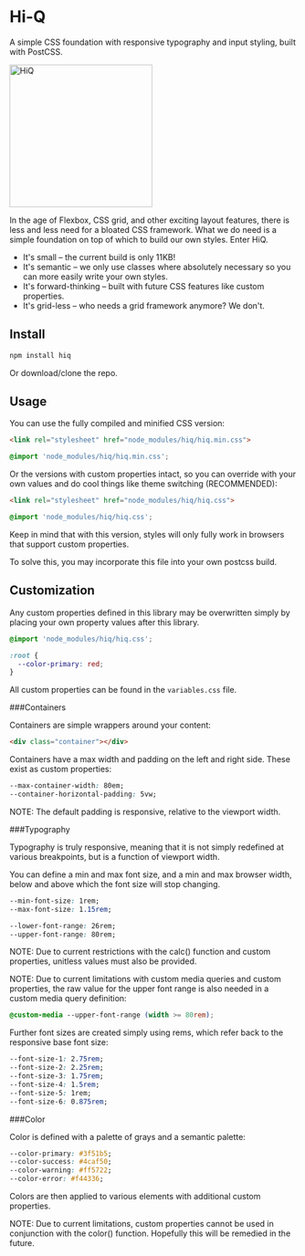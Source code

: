 # Hi-Q
A simple CSS foundation with responsive typography and input styling, built with PostCSS.

<img src="https://raw.githubusercontent.com/jonathanharrell/hiq/master/hiq.png" alt="HiQ" width="250" height="250" />

In the age of Flexbox, CSS grid, and other exciting layout features, there is less and less need for a bloated CSS framework. What we do need is a simple foundation on top of which to build our own styles. Enter HiQ.

* It's small – the current build is only 11KB!
* It's semantic – we only use classes where absolutely necessary so you can more easily write your own styles.
* It's forward-thinking – built with future CSS features like custom properties.
* It's grid-less – who needs a grid framework anymore? We don't.

## Install

```sh
npm install hiq
```

Or download/clone the repo.

## Usage

You can use the fully compiled and minified CSS version:

```html
<link rel="stylesheet" href="node_modules/hiq/hiq.min.css">
```
```css
@import 'node_modules/hiq/hiq.min.css';
```

Or the versions with custom properties intact, so you can override with your own values and do cool things like theme switching (RECOMMENDED):

```html
<link rel="stylesheet" href="node_modules/hiq/hiq.css">
```
```css
@import 'node_modules/hiq/hiq.css';
```

Keep in mind that with this version, styles will only fully work in browsers that support custom properties.

To solve this, you may incorporate this file into your own postcss build.

## Customization

Any custom properties defined in this library may be overwritten simply by placing your own property values after this library.

```css
@import 'node_modules/hiq/hiq.css';

:root {
  --color-primary: red;
}
```

All custom properties can be found in the `variables.css` file.

###Containers

Containers are simple wrappers around your content:

```html
<div class="container"></div>
```

Containers have a max width and padding on the left and right side. These exist as custom properties:

```css
--max-container-width: 80em;
--container-horizontal-padding: 5vw;
```

NOTE: The default padding is responsive, relative to the viewport width.

###Typography

Typography is truly responsive, meaning that it is not simply redefined at various breakpoints, but is a function of viewport width.

You can define a min and max font size, and a min and max browser width, below and above which the font size will stop changing.

```css
--min-font-size: 1rem;
--max-font-size: 1.15rem;

--lower-font-range: 26rem;
--upper-font-range: 80rem;
```

NOTE: Due to current restrictions with the calc() function and custom properties, unitless values must also be provided.

NOTE: Due to current limitations with custom media queries and custom properties, the raw value for the upper font range is also needed in a custom media query definition:

```css
@custom-media --upper-font-range (width >= 80rem);
```

Further font sizes are created simply using rems, which refer back to the responsive base font size:

```css
--font-size-1: 2.75rem;
--font-size-2: 2.25rem;
--font-size-3: 1.75rem;
--font-size-4: 1.5rem;
--font-size-5: 1rem;
--font-size-6: 0.875rem;
```

###Color

Color is defined with a palette of grays and a semantic palette:

```css
--color-primary: #3f51b5;
--color-success: #4caf50;
--color-warning: #ff5722;
--color-error: #f44336;
```

Colors are then applied to various elements with additional custom properties.

NOTE: Due to current limitations, custom properties cannot be used in conjunction with the color() function. Hopefully this will be remedied in the future.
